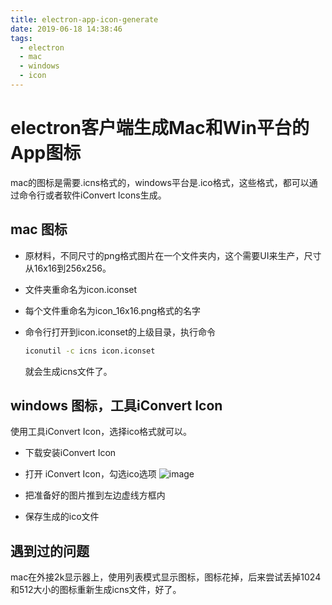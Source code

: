 ```yaml
---
title: electron-app-icon-generate
date: 2019-06-18 14:38:46
tags:
  - electron
  - mac
  - windows
  - icon
---
```


# electron客户端生成Mac和Win平台的App图标

mac的图标是需要.icns格式的，windows平台是.ico格式，这些格式，都可以通过命令行或者软件iConvert Icons生成。

<!-- more -->

## mac 图标

- 原材料，不同尺寸的png格式图片在一个文件夹内，这个需要UI来生产，尺寸从16x16到256x256。
- 文件夹重命名为icon.iconset
- 每个文件重命名为icon_16x16.png格式的名字
- 命令行打开到icon.iconset的上级目录，执行命令

    ```bash
    iconutil -c icns icon.iconset
    ```

    就会生成icns文件了。

## windows 图标，工具iConvert Icon

使用工具iConvert Icon，选择ico格式就可以。

- 下载安装iConvert Icon
- 打开 iConvert Icon，勾选ico选项
![image](https://note.youdao.com/yws/api/personal/file/WEBb85ffbc2e84f01fa6d4800b5c0474a82?method=download&shareKey=2d5063599f7ee1731b91ff6f9261beda)

- 把准备好的图片推到左边虚线方框内
- 保存生成的ico文件

## 遇到过的问题

mac在外接2k显示器上，使用列表模式显示图标，图标花掉，后来尝试丢掉1024和512大小的图标重新生成icns文件，好了。
